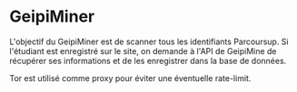 # GeipiMiner

L'objectif du GeipiMiner est de scanner tous les identifiants Parcoursup. Si l'étudiant est enregistré sur le site, on demande à l'API de GeipiMine de récupérer ses informations et de les enregistrer dans la base de données.

Tor est utilisé comme proxy pour éviter une éventuelle rate-limit.
